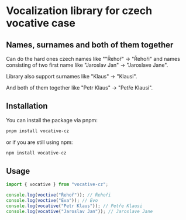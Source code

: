 # Vocalization library for czech vocative case

## Names, surnames and both of them together

Can do the hard ones czech names like ""Řehoř" -> "Řehoři" and names consisting of two first name like "Jaroslav Jan" -> "Jaroslave Jane".

Library also support surnames like "Klaus" -> "Klausi".

And both of them together like "Petr Klaus" -> "Petře Klausi".

## Installation

You can install the package via pnpm:

```bash
pnpm install vocative-cz
```

or if you are still using npm:

```bash
npm install vocative-cz
```

## Usage

```typescript
import { vocative } from "vocative-cz";

console.log(voctive("Řehoř")); // Řehoři
console.log(voctive("Eva")); // Evo
console.log(vocative("Petr Klaus")); // Petře Klausi
console.log(vocative("Jaroslav Jan")); // Jaroslave Jane
```
